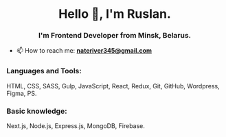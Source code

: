<h1 align="center">Hello 👋, I'm Ruslan.</h1>
<h3 align="center">I'm Frontend Developer from Minsk, Belarus.</h3>

- 📫 How to reach me:  **nateriver345@gmail.com**

<h3 align="left">Languages and Tools:</h3>

HTML, CSS, SASS, Gulp, JavaScript, React, Redux, Git, GitHub, Wordpress, Figma, PS.

<h3 align="left">Basic knowledge:</h3>

Next.js, Node.js, Express.js, MongoDB, Firebase.

